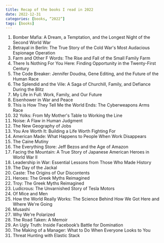```yaml
---
title: Recap of the books I read in 2022
date: 2022-12-31
categories: [books, “2022”]
tags: [books]
---
```


1. Bomber Mafia: A Dream, a Temptation, and the Longest Night of the Second World War
2. Betrayal in Berlin: The True Story of the Cold War's Most Audacious Espionage Operation
3. Farm and Other F Words: The Rise and Fall of the Small Family Farm
4. There Is Nothing For You Here: Finding Opportunity in the Twenty-First Century
5. The Code Breaker: Jennifer Doudna, Gene Editing, and the Future of the Human Race
6. The Splendid and the Vile: A Saga of Churchill, Family, and Defiance During the Blitz
7. My Life in Full: Work, Family, and Our Future
8. Eisenhower in War and Peace
9. This is How They Tell Me the World Ends: The Cyberweapons Arms Race
10. 32 Yolks: From My Mother's Table to Working the Line
11. Noise: A Flaw in Human Judgment
12. The New Geography of Jobs
13. You Are Worth It: Building a Life Worth Fighting For
14. American Made: What Happens to People When Work Disappears
15. The Caine Mutiny
16. The Everything Store: Jeff Bezos and the Age of Amazon
17. Facing the Mountain: A True Story of Japanese American Heroes in World War II
18. Leadership in War: Essential Lessons from Those Who Made History
19. The Day of the Jackal
20. Caste: The Origins of Our Discontents
21. Heroes: The Greek Myths Reimagined
22. Troy: The Greek Myths Reimagined
23. Ludicrous: The Unvarnished Story of Tesla Motors
24. Of Mice and Men
25. How the World Really Works: The Science Behind How We Got Here and Where We're Going
26. Musashi 
27. Why We're Polarized
28. The Road Taken: A Memoir
29. An Ugly Truth: Inside Facebook’s Battle for Domination
30. The Making of a Manager: What to Do When Everyone Looks to You
31. Threat Hunting with Elastic Stack